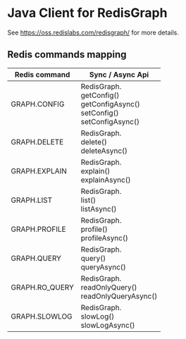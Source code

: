 # Java Client for RedisGraph 
See https://oss.redislabs.com/redisgraph/ for more details.

## Redis commands mapping
Redis command|Sync / Async Api|
| --- | --- |
GRAPH.CONFIG | RedisGraph.<br/>getConfig()<br/>getConfigAsync()<br/>setConfig()<br/>setConfigAsync() |
GRAPH.DELETE | RedisGraph.<br/>delete()<br/>deleteAsync()<br/> |
GRAPH.EXPLAIN | RedisGraph.<br/>explain()<br/>explainAsync()<br/> |
GRAPH.LIST | RedisGraph.<br/>list()<br/>listAsync()<br/> |
GRAPH.PROFILE | RedisGraph.<br/>profile()<br/>profileAsync()<br/> |
GRAPH.QUERY | RedisGraph.<br/>query()<br/>queryAsync()<br/> |
GRAPH.RO_QUERY | RedisGraph.<br/>readOnlyQuery()<br/>readOnlyQueryAsync()<br/> |
GRAPH.SLOWLOG | RedisGraph.<br/>slowLog()<br/>slowLogAsync()<br/> |


